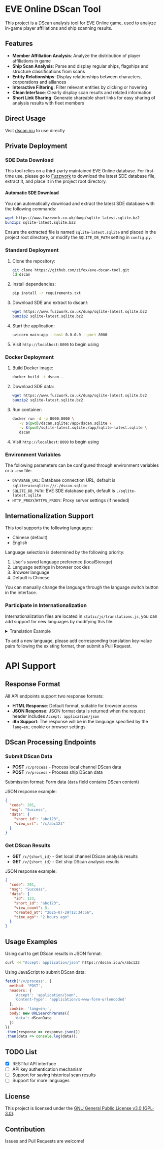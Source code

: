 # EVE Online DScan Tool

This project is a DScan analysis tool for EVE Online game, used to analyze in-game player affiliations and ship scanning results.

## Features

- **Member Affiliation Analysis**: Analyze the distribution of player affiliations in game
- **Ship Scan Analysis**: Parse and display regular ships, flagships and structure classifications from scans
- **Entity Relationships**: Display relationships between characters, corporations and alliances
- **Interactive Filtering**: Filter relevant entities by clicking or hovering
- **Clean Interface**: Clearly display scan results and related information
- **Short Link Sharing**: Generate shareable short links for easy sharing of analysis results with fleet members

## Direct Usage

Visit [dscan.icu](https://dscan.icu/) to use directly

## Private Deployment

### SDE Data Download

This tool relies on a third-party maintained EVE Online database. For first-time use, please go to [Fuzzwork](https://www.fuzzwork.co.uk/dump/) to download the latest SDE database file, extract it, and place it in the project root directory.

#### Automatic SDE Download

You can automatically download and extract the latest SDE database with the following commands:

```bash
wget https://www.fuzzwork.co.uk/dump/sqlite-latest.sqlite.bz2
bunzip2 sqlite-latest.sqlite.bz2
```

Ensure the extracted file is named `sqlite-latest.sqlite` and placed in the project root directory, or modify the `SQLITE_DB_PATH` setting in `config.py`.

### Standard Deployment

1. Clone the repository:
   ```bash
   git clone https://github.com/zifox/eve-dscan-tool.git
   cd dscan
   ```

2. Install dependencies:
   ```bash
   pip install -r requirements.txt
   ```

3. Download SDE and extract to dscan/:
   ```bash
   wget https://www.fuzzwork.co.uk/dump/sqlite-latest.sqlite.bz2
   bunzip2 sqlite-latest.sqlite.bz2
   ```

4. Start the application:
   ```bash
   uvicorn main:app --host 0.0.0.0 --port 8000
   ```

5. Visit `http://localhost:8000` to begin using

### Docker Deployment

1. Build Docker image:
   ```bash
   docker build -t dscan .
   ```

2. Download SDE data:
   ```bash
   wget https://www.fuzzwork.co.uk/dump/sqlite-latest.sqlite.bz2
   bunzip2 sqlite-latest.sqlite.bz2
   ```

3. Run container:
   ```bash
   docker run -d -p 8000:8000 \
      -v $(pwd)/dscan.sqlite:/app/dscan.sqlite \
      -v $(pwd)/sqlite-latest.sqlite:/app/sqlite-latest.sqlite \
      dscan
   ```

4. Visit `http://localhost:8000` to begin using

### Environment Variables

The following parameters can be configured through environment variables or a `.env` file:

- `DATABASE_URL`: Database connection URL, default is `sqlite+aiosqlite:///./dscan.sqlite`
- `SQLITE_DB_PATH`: EVE SDE database path, default is `./sqlite-latest.sqlite`
- `HTTP_PROXY`/`HTTPS_PROXY`: Proxy server settings (if needed)

## Internationalization Support

This tool supports the following languages:
- Chinese (default)
- English

Language selection is determined by the following priority:
1. User's saved language preference (localStorage)
2. Language settings in browser cookies
3. Browser language
4. Default is Chinese

You can manually change the language through the language switch button in the interface.

### Participate in Internationalization

Internationalization files are located in `static/js/translations.js`, you can add support for new languages by modifying this file.

<details>
  <summary>Translation Example</summary>

```javascript
const translations = {
  'zh': {
    'title': 'EVE Online DScan 分析工具',
    'tool_desc': '这是一个简单的EVE Online DScan分析工具，可以帮助您分析本地频道成员和舰船扫描结果。只需将DScan数据粘贴到下面的文本框中，然后点击提交按钮即可。',
    'paste_dscan_data': '粘贴Dscan数据',
    // More Chinese translations...
  },
  'en': {
    'title': 'EVE Online DScan Analysis Tool',
    'tool_desc': 'This is a simple EVE Online DScan analysis tool that can help you analyze local channel members and ship scan results.Just paste the DScan data into the text box below and click the submit button.',
    'paste_dscan_data': 'Paste DScan Data',
    // More English translations...
  },
  // Add new languages, for example:
  // 'ru': { ... },
  // 'de': { ... }
}
```
</details>

To add a new language, please add corresponding translation key-value pairs following the existing format, then submit a Pull Request.

# API Support

## Response Format

All API endpoints support two response formats:
- **HTML Response**: Default format, suitable for browser access
- **JSON Response**: JSON format data is returned when the request header includes `Accept: application/json`
- **i8n Support**: The response will be in the language specified by the `lang=en;` cookie or browser settings

## DScan Processing Endpoints

### Submit DScan Data

- **POST** `/c/process` - Process local channel DScan data
- **POST** `/v/process` - Process ship DScan data

Submission format: Form data (`data` field contains DScan content)

JSON response example:
```json
{
  "code": 201,
  "msg": "Success",
  "data": {
    "short_id": "abc123",
    "view_url": "/c/abc123"
  }
}
```

### Get DScan Results

- **GET** `/c/{short_id}` - Get local channel DScan analysis results
- **GET** `/v/{short_id}` - Get ship DScan analysis results

JSON response example:
```json
{
  "code": 201,
  "msg": "Success",
  "data": {
    "id": 123,
    "short_id": "abc123",
    "view_count": 5,
    "created_at": "2025-07-29T12:34:56",
    "time_ago": "2 hours ago"
  }
}
```

## Usage Examples

Using curl to get DScan results in JSON format:
```bash
curl -H "Accept: application/json" https://dscan.icu/v/abc123
```

Using JavaScript to submit DScan data:
```javascript
fetch('/v/process', {
  method: 'POST',
  headers: {
    'Accept': 'application/json',
    'Content-Type': 'application/x-www-form-urlencoded'
  },
  cookie: 'lang=en;',
  body: new URLSearchParams({
    'data': dScanData
  })
})
.then(response => response.json())
.then(data => console.log(data));
```

## TODO List

- [x] RESTful API interface
- [ ] API key authentication mechanism
- [ ] Support for saving historical scan results
- [ ] Support for more languages

## License

This project is licensed under the [GNU General Public License v3.0 (GPL-3.0)](https://www.gnu.org/licenses/gpl-3.0.html).

## Contribution

Issues and Pull Requests are welcome!